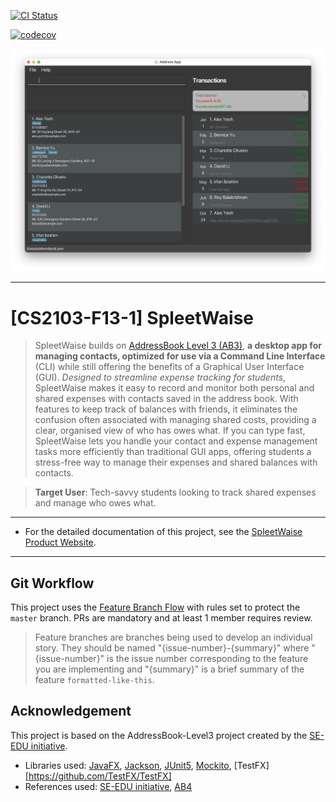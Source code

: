 [![CI Status](https://github.com/AY2425S1-CS2103-F13-1/tp/actions/workflows/gradle.yml/badge.svg?branch=master)](https://github.com/AY2425S1-CS2103-F13-1/tp/actions?query=branch%3Amaster)

[![codecov](https://codecov.io/gh/AY2425S1-CS2103-F13-1/tp/graph/badge.svg?token=91MOH0UZHU)](https://codecov.io/gh/AY2425S1-CS2103-F13-1/tp)

![Ui](docs/images/Ui.png)

---
# [CS2103-F13-1] SpleetWaise

> SpleetWaise builds on [AddressBook Level 3 (AB3)](https://se-education.org/addressbook-level3/), **a desktop app for managing contacts, optimized for use via a Command Line Interface** (CLI) while still offering the benefits of a Graphical User Interface (GUI). _Designed to streamline expense tracking for students_, SpleetWaise makes it easy to record and monitor both personal and shared expenses with contacts saved in the address book. With features to keep track of balances with friends, it eliminates the confusion often associated with managing shared costs, providing a clear, organised view of who has owes what. If you can type fast, SpleetWaise lets you handle your contact and expense management tasks more efficiently than traditional GUI apps, offering students a stress-free way to manage their expenses and shared balances with contacts.

> **Target User**: Tech-savvy students looking to track shared expenses and manage who owes what.

---

* For the detailed documentation of this project, see
  the [SpleetWaise Product Website](https://ay2425s1-cs2103-f13-1.github.io/tp/).

---

## Git Workflow

This project uses the [Feature Branch Flow](https://nus-cs2103-ay2425s1.github.io/website/se-book-adapted/chapters/revisionControl.html#feature-branch-flow) with rules set to protect the `master` branch. PRs are mandatory and at least 1 member requires review.

> Feature branches are branches being used to develop an individual story. They should be named "{issue-number}-{summary}" where "{issue-number}" is the issue number corresponding to the feature you are implementing and "{summary}" is a brief summary of the feature `formatted-like-this`.

## Acknowledgement

This project is based on the AddressBook-Level3 project created by the [SE-EDU initiative](https://se-education.org). 

- Libraries
  used: [JavaFX](https://openjfx.io/), [Jackson](https://github.com/FasterXML/jackson), [JUnit5](https://github.com/junit-team/junit5), [Mockito](https://github.com/mockito/mockito), [TestFX][https://github.com/TestFX/TestFX]
- References
  used: [SE-EDU initiative](https://se-education.org/), [AB4](https://github.com/se-edu/addressbook-level4) 
